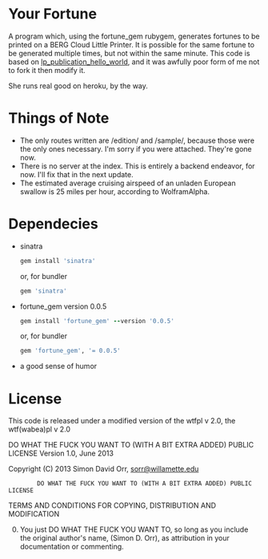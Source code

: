 Your Fortune
=======================

A program which, using the fortune_gem rubygem, generates fortunes to be printed on a BERG Cloud Little Printer. It is possible for the same fortune to be generated multiple times, but not within the same minute. This code is based on [lp_publication_hello_world](https://github.com/bergcloud/lp_publication_hello_world), and it was awfully poor form of me not to fork it then modify it.

She runs real good on heroku, by the way.

Things of Note
===============

* The only routes written are /edition/ and /sample/, because those were the only ones necessary. I'm sorry if you were attached. They're gone now.
* There is no server at the index. This is entirely a backend endeavor, for now. I'll fix that in the next update.
* The estimated average cruising airspeed of an unladen European swallow is 25 miles per hour, according to WolframAlpha.

Dependecies
===============
* sinatra
   ```ruby
   gem install 'sinatra'
   ```
   or, for bundler
   ```ruby
   gem 'sinatra'
   ```
* fortune_gem version 0.0.5
   ```ruby
   gem install 'fortune_gem' --version '0.0.5'
   ```
   or, for bundler
   
   ```ruby
   gem 'fortune_gem', '= 0.0.5'
   ```
* a good sense of humor


License
===============
This code is released under a modified version of the wtfpl v 2.0, the wtf(wabea)pl v 2.0

DO WHAT THE FUCK YOU WANT TO (WITH A BIT EXTRA ADDED) PUBLIC LICENSE 
                    Version 1.0, June 2013

 Copyright (C) 2013 Simon David Orr, sorr@willamette.edu

            DO WHAT THE FUCK YOU WANT TO (WITH A BIT EXTRA ADDED) PUBLIC LICENSE

   TERMS AND CONDITIONS FOR COPYING, DISTRIBUTION AND MODIFICATION 

  0. You just DO WHAT THE FUCK YOU WANT TO, so long as you include the original author's name, (Simon D. Orr), as attribution in your documentation or commenting.

